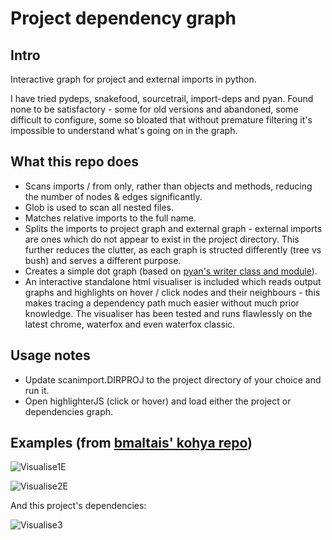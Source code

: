 # Project dependency graph
## Intro
Interactive graph for project and external imports in python.

I have tried pydeps, snakefood, sourcetrail, import-deps and pyan.
Found none to be satisfactory - some for old versions and abandoned, some difficult to configure, some so bloated that without premature filtering it's impossible to understand what's going on in the graph.

## What this repo does
- Scans imports / from only, rather than objects and methods, reducing the number of nodes & edges significantly.
- Glob is used to scan all nested files.
- Matches relative imports to the full name.
- Splits the imports to project graph and external graph - external imports are ones which do not appear to exist in the project directory. This further reduces the clutter, as each graph is structed differently (tree vs bush) and serves a different purpose.
- Creates a simple dot graph (based on [pyan's writer class and module](https://github.com/Technologicat/pyan)).
- An interactive standalone html visualiser is included which reads output graphs and highlights on hover / click nodes and their neighbours - this makes tracing a dependency path much easier without much prior knowledge. The visualiser has been tested and runs flawlessly on the latest chrome, waterfox and even waterfox classic.

## Usage notes
- Update scanimport.DIRPROJ to the project directory of your choice and run it.
- Open highlighterJS (click or hover) and load either the project or dependencies graph.

## Examples (from [bmaltais' kohya repo](https://github.com/bmaltais/kohya_ss/))

![Visualise1E](https://github.com/user-attachments/assets/803c40d0-1c17-4061-9200-10160a409b22)

![Visualise2E](https://github.com/user-attachments/assets/437a98eb-b0e6-4c47-8034-7ce747bd5c75)

And this project's dependencies:

![Visualise3](https://github.com/user-attachments/assets/adb8cf28-144d-4257-a13b-105514345582)

